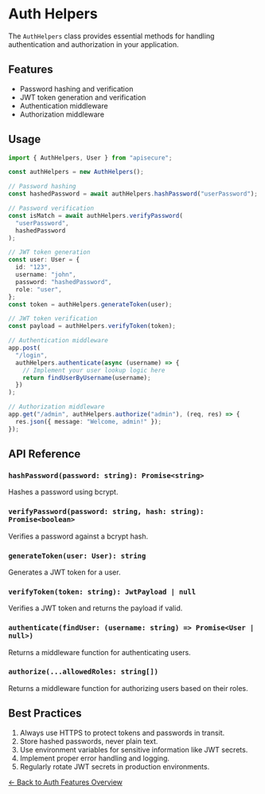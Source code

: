 # Auth Helpers

The `AuthHelpers` class provides essential methods for handling authentication and authorization in your application.

## Features

- Password hashing and verification
- JWT token generation and verification
- Authentication middleware
- Authorization middleware

## Usage

```typescript
import { AuthHelpers, User } from "apisecure";

const authHelpers = new AuthHelpers();

// Password hashing
const hashedPassword = await authHelpers.hashPassword("userPassword");

// Password verification
const isMatch = await authHelpers.verifyPassword(
  "userPassword",
  hashedPassword
);

// JWT token generation
const user: User = {
  id: "123",
  username: "john",
  password: "hashedPassword",
  role: "user",
};
const token = authHelpers.generateToken(user);

// JWT token verification
const payload = authHelpers.verifyToken(token);

// Authentication middleware
app.post(
  "/login",
  authHelpers.authenticate(async (username) => {
    // Implement your user lookup logic here
    return findUserByUsername(username);
  })
);

// Authorization middleware
app.get("/admin", authHelpers.authorize("admin"), (req, res) => {
  res.json({ message: "Welcome, admin!" });
});
```

## API Reference

### `hashPassword(password: string): Promise<string>`

Hashes a password using bcrypt.

### `verifyPassword(password: string, hash: string): Promise<boolean>`

Verifies a password against a bcrypt hash.

### `generateToken(user: User): string`

Generates a JWT token for a user.

### `verifyToken(token: string): JwtPayload | null`

Verifies a JWT token and returns the payload if valid.

### `authenticate(findUser: (username: string) => Promise<User | null>)`

Returns a middleware function for authenticating users.

### `authorize(...allowedRoles: string[])`

Returns a middleware function for authorizing users based on their roles.

## Best Practices

1. Always use HTTPS to protect tokens and passwords in transit.
2. Store hashed passwords, never plain text.
3. Use environment variables for sensitive information like JWT secrets.
4. Implement proper error handling and logging.
5. Regularly rotate JWT secrets in production environments.

[← Back to Auth Features Overview](./AuthFeaturesOverview.md)
